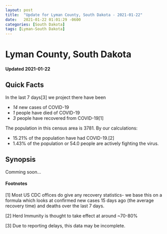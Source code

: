 ```yaml
---
layout: post
title:  "Update for Lyman County, South Dakota - 2021-01-22"
date:   2021-01-22 01:01:29 -0600
categories: [South Dakota]
tags: [Lyman-South Dakota]
---
```


# Lyman County, South Dakota
#### Updated 2021-01-22

## Quick Facts

In the last 7 days[3] we project there have been
- *14* new cases of COVID-19
- *1* people have died of COVID-19
- *3* people have recovered from COVID-19[1]

The population in this census area is 3781. By our calculations:
- 15.21% of the population have had COVID-19.[2]
- 1.43% of the population or 54.0 people are actively fighting the virus.

## Synopsis

Comming soon...


#### Footnotes

[1] Most US CDC offices do give any recovery statistics- we base this on a formula which looks at confirmed new cases
15 days ago (the average recovery time) and deaths over the last 7 days.

[2] Herd Immunity is thought to take effect at around ~70-80%

[3] Due to reporting delays, this data may be incomplete.
 
    